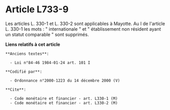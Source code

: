 # Article L733-9

Les articles L. 330-1 et L. 330-2 sont applicables à Mayotte. Au I de l'article L. 330-1 les mots : " internationale " et "
établissement non résident ayant un statut comparable " sont supprimés.

**Liens relatifs à cet article**

	**Anciens textes**:

	  - Loi n°84-46 1984-01-24 art. 101 I

	**Codifié par**:

	  - Ordonnance n°2000-1223 du 14 décembre 2000 (V)

	**Cite**:

	  - Code monétaire et financier - art. L330-1 (M)
	  - Code monétaire et financier - art. L330-2 (M)
